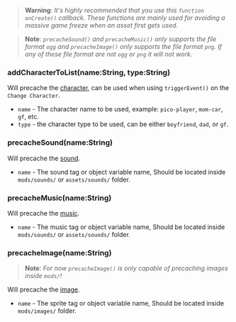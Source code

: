 > **Warning**: _It's highly recommended that you use this `function onCreate()` callback. These functions are mainly used for avoiding a massive game freeze when an asset first gets used._

> **Note**: _`precacheSound()` and `precacheMusic()` only supports the file format `ogg` and `precacheImage()` only supports the file format `png`. If any of these file format are not `ogg` or `png` it will not work._

### addCharacterToList(name:String, type:String)
Will precache the <ins>character</ins>, can be used when using `triggerEvent()` on the `Change Character`.

- `name` - The character name to be used, example: `pico-player`, `mom-car`, `gf`, etc.
- `type` - the character type to be used, can be either `boyfriend`, `dad`, or `gf`.

### precacheSound(name:String)
Will precache the <ins>sound</ins>. 

- `name` - The sound tag or object variable name, Should be located inside `mods/sounds/` or `assets/sounds/` folder.

### precacheMusic(name:String)
Will precache the <ins>music</ins>. 

- `name` - The music tag or object variable name, Should be located inside `mods/sounds/` or `assets/sounds/` folder.

### precacheImage(name:String)
> **Note**: _For now `precacheImage()` is only capable of precaching images inside `mods/`!_

Will precache the <ins>image</ins>. 

- `name` - The sprite tag or object variable name, Should be located inside `mods/images/` folder.
